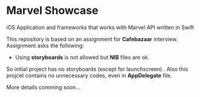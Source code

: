# Marvel Showcase

iOS Application and frameworks that works with Marvel API written in Swift

This repository is based on an assignment for **Cafebazaar** interview.
Assignment asks the following:

- Using **storyboards** is not allowed but **NIB** files are ok.

So initial project has no storyboards (except for launchscreen) . Also this projcet contains no unnecessary codes, even  in **AppDelegate** file.

More details comming soon...
